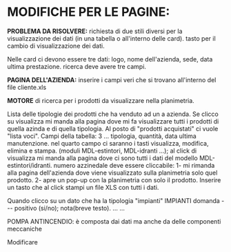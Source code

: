 # MODIFICHE PER LE PAGINE:
**PROBLEMA DA RISOLVERE:** richiesta di due stili diversi per la visualizzazione dei dati (in una tabella o all'interno delle card).
tasto per il cambio di visualizzazione dei dati.

Nelle card ci devono essere tre dati: logo, nome dell'azienda, sede, data ultima prestazione.
ricerca deve avere tre campi.

**PAGINA DELL'AZIENDA:**
inserire i campi veri che si trovano all'interno del file cliente.xls

**MOTORE** di ricerca per i prodotti da visualizzare nella planimetria.

Lista delle tipologie dei prodotti che ha venduto ad un a azienda.
Se clicco su visualizza mi manda alla pagina dove mi fa visualizzare tutti i prodotti di quella azinda e di quella tipologia.
Al posto di "prodotti acquistati" ci vuole "lista voci".
Campi della tabella: 3 ... tipologia, quantità, data ultima manutenzione.
nel quarto campo ci saranno i tasti visualizza, modifica, elimina e stampa. (moduli MDL-estintori, MDL-idranti ...);
al click di visualizza mi manda alla pagina dove ci sono tutti i dati del modello MDL-estintori/idranti.
numero azzinedale deve essere cliccabile:
1- mi rimanda alla pagina dell'azienda dove viene visualizzato sulla planimetria solo quel prodotto.
2- apre un pop-up con la planimetria con solo il prodotto.
Inserire un tasto che al click stampi un file XLS con tutti i dati.

Quando clicco su un dato che ha la tipologia "impianti"
IMPIANTI
domanda --- positivo (si/no); nota(breve testo).
...
...


POMPA ANTINCENDIO:
è composta dai dati ma anche da delle componenti meccaniche

Modificare
